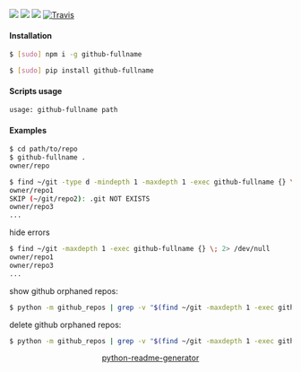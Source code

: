 <!--
https://pypi.org/project/readme-generator/
https://pypi.org/project/python-readme-generator/
-->

[![](https://img.shields.io/badge/OS-Unix-blue.svg?longCache=True)]()
[![](https://img.shields.io/pypi/v/github-fullname.svg?maxAge=3600)](https://pypi.org/project/github-fullname/)
[![](https://img.shields.io/npm/v/github-fullname.svg?maxAge=3600)](https://www.npmjs.com/package/github-fullname)
[![Travis](https://api.travis-ci.org/looking-for-a-job/github-fullname.svg?branch=master)](https://travis-ci.org/looking-for-a-job/github-fullname/)

#### Installation
```bash
$ [sudo] npm i -g github-fullname
```
```bash
$ [sudo] pip install github-fullname
```

#### Scripts usage
```bash
usage: github-fullname path
```

#### Examples
```bash
$ cd path/to/repo
$ github-fullname .
owner/repo
```

```bash
$ find ~/git -type d -mindepth 1 -maxdepth 1 -exec github-fullname {} \;
owner/repo1
SKIP (~/git/repo2): .git NOT EXISTS
owner/repo3
...
```

hide errors
```bash
$ find ~/git -maxdepth 1 -exec github-fullname {} \; 2> /dev/null
owner/repo1
owner/repo3
...
```

show github orphaned repos:
```bash
$ python -m github_repos | grep -v "$(find ~/git -maxdepth 1 -exec github-fullname {} \; 2> /dev/null)"
```

delete github orphaned repos:
```bash
$ python -m github_repos | grep -v "$(find ~/git -maxdepth 1 -exec github-fullname {} \; 2> /dev/null)" | xargs python -m github_delete
```

<p align="center">
    <a href="https://pypi.org/project/python-readme-generator/">python-readme-generator</a>
</p>